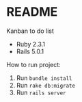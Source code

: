 # README

Kanban to do list

- Ruby 2.3.1
- Rails 5.0.1

How to run project:

1. Run `bundle install`
2. Run `rake db:migrate`
3. Run `rails server`